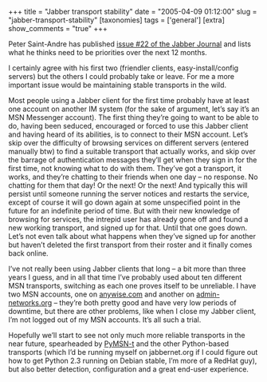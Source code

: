 +++
title = "Jabber transport stability"
date = "2005-04-09 01:12:00"
slug = "jabber-transport-stability"
[taxonomies]
tags = ['general']
[extra]
show_comments = "true"
+++

Peter Saint-Andre has published [issue #22 of the Jabber Journal](http://www.jabber.org/journal/2005-04-08.shtml) and lists what he thinks need to be priorities over the next 12 months.

I certainly agree with his first two (friendler clients, easy-install/config servers) but the others I could probably take or leave. For me a more important issue would be maintaining stable transports in the wild.

Most people using a Jabber client for the first time probably have at least one account on another IM system (for the sake of argument, let’s say it’s an MSN Messenger account). The first thing they’re going to want to be able to do, having been seduced, encouraged or forced to use this Jabber client and having heard of its abilities, is to connect to their MSN account. Let’s skip over the difficulty of browsing services on different servers (entered manually btw) to find a suitable transport that actually works, and skip over the barrage of authentication messages they’ll get when they sign in for the first time, not knowing what to do with them. They’ve got a transport, it works, and they’re chatting to their friends when one day – no response. No chatting for them that day! Or the next! Or the next! And typically this will persist until someone running the server notices and restarts the service, except of course it will go down again at some unspecified point in the future for an indefinite period of time. But with their new knowledge of browsing for services, the intrepid user has already gone off and found a new working transport, and signed up for that. Until that one goes down. Let’s not even talk about what happens when they’ve signed up for another but haven’t deleted the first transport from their roster and it finally comes back online.

I’ve not really been using Jabber clients that long – a bit more than three years I guess, and in all that time I’ve probably used about ten different MSN transports, switching as each one proves itself to be unreliable. I have two MSN accounts, one on [anywise.com](http://www.anywise.com/) and another on [admin-networks.org](http://admin-networks.org/) – they’re both pretty good and have very low periods of downtime, but there are other problems, like when I close my Jabber client, I’m not logged out of my MSN accounts. It’s all such a trial.

Hopefully we’ll start to see not only much more reliable transports in the near future, spearheaded by [PyMSN-t](http://msn-transport.jabberstudio.org/) and the other Python-based transports (which I’d be running myself on jabbernet.org if I could figure out how to get Python 2.3 running on Debian stable, I’m more of a RedHat guy), but also better detection, configuration and a great end-user experience.
